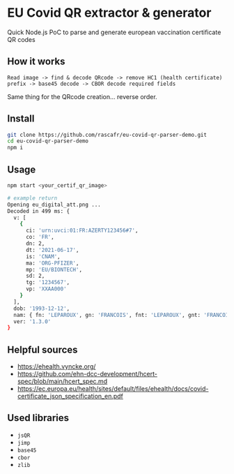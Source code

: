 # EU Covid QR extractor & generator

Quick Node.js PoC to parse and generate european vaccination certificate QR codes

## How it works

```
Read image -> find & decode QRcode -> remove HC1 (health certificate) prefix -> base45 decode -> CBOR decode required fields
```

Same thing for the QRcode creation... reverse order.

## Install

```bash
git clone https://github.com/rascafr/eu-covid-qr-parser-demo.git
cd eu-covid-qr-parser-demo
npm i
```

## Usage

```bash
npm start <your_certif_qr_image>

# example return
Opening eu_digital_att.png ...
Decoded in 499 ms: {
  v: [
    {
      ci: 'urn:uvci:01:FR:AZERTY123456#7',
      co: 'FR',
      dn: 2,
      dt: '2021-06-17',
      is: 'CNAM',
      ma: 'ORG-PFIZER',
      mp: 'EU/BIONTECH',
      sd: 2,
      tg: '1234567',
      vp: 'XXAA000'
    }
  ],
  dob: '1993-12-12',
  nam: { fn: 'LEPAROUX', gn: 'FRANCOIS', fnt: 'LEPAROUX', gnt: 'FRANCOIS' },
  ver: '1.3.0'
}
```

## Helpful sources

- https://ehealth.vyncke.org/
- https://github.com/ehn-dcc-development/hcert-spec/blob/main/hcert_spec.md
- https://ec.europa.eu/health/sites/default/files/ehealth/docs/covid-certificate_json_specification_en.pdf

## Used libraries

- `jsQR`
- `jimp`
- `base45`
- `cbor`
- `zlib`

